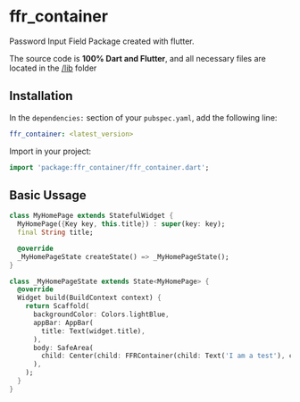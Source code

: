 # ffr_container

Password Input Field Package created with flutter.

The source code is **100% Dart and Flutter**, and all necessary files are located in the [/lib](https://github.com/ffr-devteam/ffr_container/tree/main/lib) folder

## Installation 

In the `dependencies:` section of your `pubspec.yaml`, add the following line:

```yaml
ffr_container: <latest_version>
```

Import in your project:
```dart
import 'package:ffr_container/ffr_container.dart';
```

## Basic Ussage

```dart
class MyHomePage extends StatefulWidget {
  MyHomePage({Key key, this.title}) : super(key: key);
  final String title;

  @override
  _MyHomePageState createState() => _MyHomePageState();
}

class _MyHomePageState extends State<MyHomePage> {
  @override
  Widget build(BuildContext context) {
    return Scaffold(
      backgroundColor: Colors.lightBlue,
      appBar: AppBar(
        title: Text(widget.title),
      ),
      body: SafeArea(
        child: Center(child: FFRContainer(child: Text('I am a test'), color: Colors.red)),
      ),
    );
  }
}
```